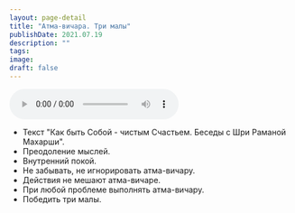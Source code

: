 ```yaml
---
layout: page-detail
title: "Атма-вичара. Три малы"
publishDate: 2021.07.19
description: ""
tags:
image:
draft: false
---
```


<audio title="2021.07.19 - Атма-вичара. Три малы.mp3" src="https://filer-api.advayta.org/v1.0/public/files/74120" controls=""></audio>

* Текст "Как быть Собой - чистым Счастьем. Беседы с Шри Раманой Махарши".
* Преодоление мыслей.
* Внутренний покой.
* Не забывать, не игнорировать атма-вичару.
* Действия не мешают атма-вичаре.
* При любой проблеме выполнять атма-вичару.
* Победить три малы.

  
